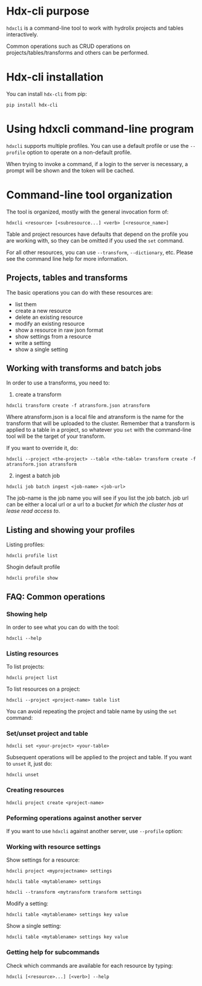 # Hdx-cli purpose

`hdxcli` is a command-line tool to work with hydrolix projects and tables
interactively.

Common operations such as CRUD operations on projects/tables/transforms 
and others  can be performed.

# Hdx-cli installation

You can install `hdx-cli` from pip:

```shell
pip install hdx-cli
```

# Using hdxcli command-line program

`hdxcli` supports multiple profiles. You can use a default profile or
use the `--profile` option to operate on a non-default profile.

When trying to invoke a command, if a login to the server is necessary, 
a prompt will be shown and the token will be cached.


# Command-line tool organization

The tool is organized, mostly with the general invocation form of:

```shell
hdxcli <resource> [<subresource...] <verb> [<resource_name>]
```

Table and project resources have defaults that depend on the profile you are working with,
so they can be omitted if you used the `set` command.

For all other resources, you can use `--transform`, `--dictionary`, etc. Please see the
command line help for more information.

## Projects, tables and transforms

The basic operations you can do with these resources are:

- list them
- create a new resource
- delete an existing resource
- modify an existing resource
- show a resource in raw json format
- show settings from a resource
- write a setting
- show a single setting

## Working with transforms and batch jobs

In order to use a transforms, you need to:

1. create a transform


``` shell
hdxcli transform create -f atransform.json atransform
```

Where atransform.json is a local file and atransform is the 
name for the transform that will be uploaded to the cluster. 
Remember that a transform is applied to a table in a project, 
so whatever you `set` with the 
command-line tool will be the target of your transform.

If you want to override it, do:

``` shell
hdxcli --project <the-project> --table <the-table> transform create -f atransform.json atransform
```


2. ingest a batch job

``` shell
hdxcli job batch ingest <job-name> <job-url>
```

The job-name is the job name you will see if you list the job batch. job url can be either a local url or a url
to a bucket *for which the cluster has at lease read access to*.


## Listing and showing your profiles 


Listing profiles:


``` shell
hdxcli profile list
```

Shogin default profile

``` shell
hdxcli profile show
```



## FAQ: Common operations

### Showing help 

In order to see what you can do with the tool:

``` shell
hdxcli --help
```

### Listing resources

To list projects:

``` shell
hdxcli project list
```

To list resources on a project:

``` shell
hdxcli --project <project-name> table list
```


You can avoid repeating the project and table name by using the `set` command:


### Set/unset project and table

``` shell
hdxcli set <your-project> <your-table>
```

Subsequent operations will be applied to the project and table. If you want to `unset`
it, just do:

``` shell
hdxcli unset
```


### Creating resources

``` shell
hdxcli project create <project-name>
```


### Peforming operations against another server

If you want to use `hdxcli` against another server, use `--profile` option:


### Working with resource settings

Show settings for a resource:

``` shell
hdxcli project <myprojectname> settings
```

``` shell
hdxcli table <mytablename> settings
```

``` shell
hdxcli --transform <mytransform transform settings
```


Modify a setting:

``` shell
hdxcli table <mytablename> settings key value
```

Show a single setting:

``` shell
hdxcli table <mytablename> settings key value
```



### Getting help for subcommands

Check which commands are available for each resource by typing:

```
hdxcli [<resource>...] [<verb>] --help
```


